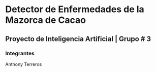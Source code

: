 # Detector de Enfermedades de la Mazorca de Cacao

## Proyecto de Inteligencia Artificial | Grupo # 3

### Integrantes

Anthony Terreros
